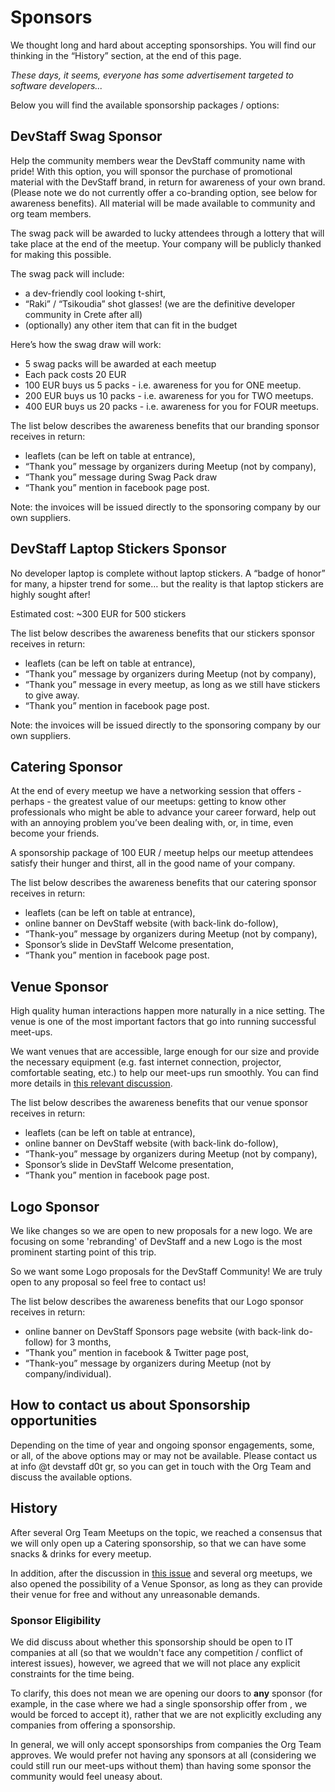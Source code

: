 # Sponsors

We thought long and hard about accepting sponsorships. You will find our thinking in the “History” section, at the end of this page. 

_These days, it seems, everyone has some advertisement targeted to software developers..._

Below you will find the available sponsorship packages / options: 

## DevStaff Swag Sponsor
Help the community members wear the DevStaff community name with pride! With this option, you will sponsor the purchase of promotional material with the DevStaff brand, in return for awareness of your own brand.  (Please note we do not currently offer a co-branding option, see below for awareness benefits). All material will be made available to community and org team members.

The swag pack will be awarded to lucky attendees through a lottery that will take place at the end of the meetup. Your company will be publicly thanked for making this possible. 

The swag pack will include: 
* a dev-friendly cool looking t-shirt, 
* “Raki” / “Tsikoudia” shot glasses! (we are the definitive developer community in Crete after all) 
* (optionally) any other item that can fit in the budget

Here’s how the swag draw will work: 
* 5 swag packs will be awarded at each meetup
* Each pack costs 20 EUR
* 100 EUR buys us 5 packs - i.e. awareness for you for ONE meetup. 
* 200 EUR buys us 10 packs - i.e. awareness for you for TWO meetups. 
* 400 EUR buys us 20 packs - i.e. awareness for you for FOUR meetups. 

The list below describes the awareness benefits that our branding sponsor receives in return:
* leaflets (can be left on table at entrance),
* “Thank you” message by organizers during Meetup (not by company),
* “Thank you” message during Swag Pack draw
* “Thank you” mention in facebook page post.

Note: the invoices will be issued directly to the sponsoring company by our own suppliers. 

## DevStaff Laptop Stickers Sponsor
No developer laptop is complete without laptop stickers. A “badge of honor” for many, a hipster trend for some… but the reality is that laptop stickers are highly sought after! 

Estimated cost: ~300 EUR for 500 stickers

The list below describes the awareness benefits that our stickers sponsor receives in return:
* leaflets (can be left on table at entrance),
* “Thank you” message by organizers during Meetup (not by company),
* “Thank you” message in every meetup, as long as we still have stickers to give away.
* “Thank you” mention in facebook page post.

Note: the invoices will be issued directly to the sponsoring company by our own suppliers. 


## Catering Sponsor
At the end of every meetup we have a networking session that offers - perhaps - the greatest value of our meetups: getting to know other professionals who might be able to advance your career forward, help out with an annoying problem you’ve been dealing with, or, in time, even become your friends. 

A sponsorship package of 100 EUR / meetup helps our meetup attendees satisfy their hunger and thirst, all in the good name of your company. 


The list below describes the awareness benefits that our catering sponsor receives in return:
* leaflets (can be left on table at entrance),
* online banner on DevStaff website (with back-link do-follow),
* “Thank-you” message by organizers during Meetup (not by company),
* Sponsor’s slide in DevStaff Welcome presentation,
* “Thank you” mention in facebook page post.

## Venue Sponsor
High quality human interactions happen more naturally in a nice setting. The venue is one of the most important factors that go into running successful meet-ups. 

We want venues that are accessible, large enough for our size and provide the necessary equipment (e.g. fast internet connection, projector, comfortable seating, etc.) to help our meet-ups run smoothly. You can find more details in [this relevant discussion](https://github.com/devstaff-crete/DevStaff-Heraklion/issues/185). 

The list below describes the awareness benefits that our venue sponsor receives in return:
* leaflets (can be left on table at entrance),
* online banner on DevStaff website (with back-link do-follow),
* “Thank-you” message by organizers during Meetup (not by company),
* Sponsor’s slide in DevStaff Welcome presentation,
* “Thank you” mention in facebook page post.

## Logo Sponsor
We like changes so we are open to new proposals for a new logo. We are focusing on some 'rebranding' of DevStaff and a new Logo is the most prominent starting point of this trip. 

So we want some Logo proposals for the DevStaff Community! We are truly open to any proposal so feel free to contact us!

The list below describes the awareness benefits that our Logo sponsor receives in return:
* online banner on DevStaff Sponsors page website (with back-link do-follow) for 3 months,
* “Thank you” mention in facebook & Twitter page post,
* “Thank-you” message by organizers during Meetup (not by company/individual).

## How to contact us about Sponsorship opportunities
Depending on the time of year and ongoing sponsor engagements, some, or all, of the above options may or may not be available. Please contact us at info @t devstaff d0t gr, so you can get in touch with the Org Team and discuss the available options. 

## History 
After several Org Team Meetups on the topic, we reached a consensus that we will only open up a Catering sponsorship, 
so that we can have some snacks & drinks for every meetup. 

In addition, after the discussion in [this issue](https://github.com/devstaff-crete/DevStaff-Heraklion/issues/185) and several org meetups, we also opened the possibility of a Venue Sponsor, as long as they can provide their venue for free and without any unreasonable demands. 

### Sponsor Eligibility
We did discuss about whether this sponsorship should be open to IT companies at all (so that we wouldn't face any competition / 
conflict of interest issues), however, we agreed that we will not place any explicit constraints for the time being. 

To clarify, this does not mean we are opening our doors to **any** sponsor (for example, in the case where we had a single 
sponsorship offer from <name-some-unethical-company-here>, we would be forced to accept it), rather that we are not explicitly
excluding any companies from offering a sponsorship. 

In general, we will only accept sponsorships from companies the Org Team approves. We would prefer not having any sponsors at all (considering we could still run our meet-ups without them) than having some sponsor the community would feel uneasy about. 
